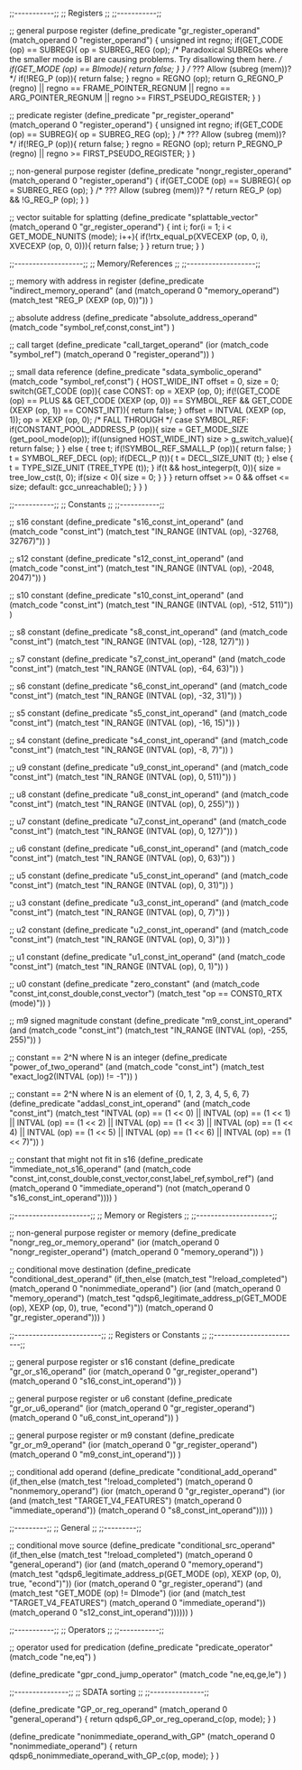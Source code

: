 ;;-----------;;
;; Registers ;;
;;-----------;;

;; general purpose register
(define_predicate "gr_register_operand"
  (match_operand 0 "register_operand")
  {
    unsigned int regno;
    if(GET_CODE (op) == SUBREG){
      op = SUBREG_REG (op);
      /* Paradoxical SUBREGs where the smaller mode is BI are causing problems.
         Try disallowing them here. */
      if(GET_MODE (op) == BImode){
        return false;
      }
    }
    /* ??? Allow (subreg (mem))? */
    if(!REG_P (op)){
      return false;
    }
    regno = REGNO (op);
    return G_REGNO_P (regno)
           || regno == FRAME_POINTER_REGNUM
           || regno == ARG_POINTER_REGNUM
           || regno >= FIRST_PSEUDO_REGISTER;
  }
)

;; predicate register
(define_predicate "pr_register_operand"
  (match_operand 0 "register_operand")
  {
    unsigned int regno;
    if(GET_CODE (op) == SUBREG){
      op = SUBREG_REG (op);
    }
    /* ??? Allow (subreg (mem))? */
    if(!REG_P (op)){
      return false;
    }
    regno = REGNO (op);
    return P_REGNO_P (regno) || regno >= FIRST_PSEUDO_REGISTER;
  }
)

;; non-general purpose register
(define_predicate "nongr_register_operand"
  (match_operand 0 "register_operand")
  {
    if(GET_CODE (op) == SUBREG){
      op = SUBREG_REG (op);
    }
    /* ??? Allow (subreg (mem))? */
    return REG_P (op) && !G_REG_P (op);
  }
)

;; vector suitable for splatting
(define_predicate "splattable_vector"
  (match_operand 0 "gr_register_operand")
  {
    int i;
    for(i = 1; i < GET_MODE_NUNITS (mode); i++){
      if(!rtx_equal_p(XVECEXP (op, 0, i), XVECEXP (op, 0, 0))){
        return false;
      }
    }
    return true;
  }
)


;;-------------------;;
;; Memory/References ;;
;;-------------------;;

;; memory with address in register
(define_predicate "indirect_memory_operand"
  (and (match_operand 0 "memory_operand")
       (match_test "REG_P (XEXP (op, 0))"))
)

;; absolute address
(define_predicate "absolute_address_operand"
  (match_code "symbol_ref,const,const_int")
)

;; call target
(define_predicate "call_target_operand"
  (ior (match_code "symbol_ref")
       (match_operand 0 "register_operand"))
)

;; small data reference
(define_predicate "sdata_symbolic_operand"
  (match_code "symbol_ref,const")
  {
    HOST_WIDE_INT offset = 0, size = 0;
    switch(GET_CODE (op)){
      case CONST:
        op = XEXP (op, 0);
        if(!(GET_CODE (op) == PLUS
             && GET_CODE (XEXP (op, 0)) == SYMBOL_REF
             && GET_CODE (XEXP (op, 1)) == CONST_INT)){
          return false;
        }
        offset = INTVAL (XEXP (op, 1));
        op = XEXP (op, 0);
        /* FALL THROUGH */
      case SYMBOL_REF:
        if(CONSTANT_POOL_ADDRESS_P (op)){
          size = GET_MODE_SIZE (get_pool_mode(op));
          if((unsigned HOST_WIDE_INT) size > g_switch_value){
            return false;
          }
        }
        else {
          tree t;
          if(!SYMBOL_REF_SMALL_P (op)){
            return false;
          }
          t = SYMBOL_REF_DECL (op);
          if(DECL_P (t)){
            t = DECL_SIZE_UNIT (t);
          }
          else {
            t = TYPE_SIZE_UNIT (TREE_TYPE (t));
          }
          if(t && host_integerp(t, 0)){
            size = tree_low_cst(t, 0);
            if(size < 0){
              size = 0;
            }
          }
        }
        return offset >= 0 && offset <= size;
      default:
        gcc_unreachable();
    }
  }
)


;;-----------;;
;; Constants ;;
;;-----------;;

;; s16 constant
(define_predicate "s16_const_int_operand"
  (and (match_code "const_int")
       (match_test "IN_RANGE (INTVAL (op), -32768, 32767)"))
)

;; s12 constant
(define_predicate "s12_const_int_operand"
  (and (match_code "const_int")
       (match_test "IN_RANGE (INTVAL (op), -2048, 2047)"))
)

;; s10 constant
(define_predicate "s10_const_int_operand"
  (and (match_code "const_int")
       (match_test "IN_RANGE (INTVAL (op), -512, 511)"))
)

;; s8 constant
(define_predicate "s8_const_int_operand"
  (and (match_code "const_int")
       (match_test "IN_RANGE (INTVAL (op), -128, 127)"))
)

;; s7 constant
(define_predicate "s7_const_int_operand"
  (and (match_code "const_int")
       (match_test "IN_RANGE (INTVAL (op), -64, 63)"))
)


;; s6 constant
(define_predicate "s6_const_int_operand"
  (and (match_code "const_int")
       (match_test "IN_RANGE (INTVAL (op), -32, 31)"))
)


;; s5 constant
(define_predicate "s5_const_int_operand"
  (and (match_code "const_int")
       (match_test "IN_RANGE (INTVAL (op), -16, 15)"))
)


;; s4 constant
(define_predicate "s4_const_int_operand"
  (and (match_code "const_int")
       (match_test "IN_RANGE (INTVAL (op), -8, 7)"))
)

;; u9 constant
(define_predicate "u9_const_int_operand"
  (and (match_code "const_int")
       (match_test "IN_RANGE (INTVAL (op), 0, 511)"))
)

;; u8 constant
(define_predicate "u8_const_int_operand"
  (and (match_code "const_int")
       (match_test "IN_RANGE (INTVAL (op), 0, 255)"))
)

;; u7 constant
(define_predicate "u7_const_int_operand"
  (and (match_code "const_int")
       (match_test "IN_RANGE (INTVAL (op), 0, 127)"))
)

;; u6 constant
(define_predicate "u6_const_int_operand"
  (and (match_code "const_int")
       (match_test "IN_RANGE (INTVAL (op), 0, 63)"))
)

;; u5 constant
(define_predicate "u5_const_int_operand"
  (and (match_code "const_int")
       (match_test "IN_RANGE (INTVAL (op), 0, 31)"))
)

;; u3 constant
(define_predicate "u3_const_int_operand"
  (and (match_code "const_int")
       (match_test "IN_RANGE (INTVAL (op), 0, 7)"))
)

;; u2 constant
(define_predicate "u2_const_int_operand"
  (and (match_code "const_int")
       (match_test "IN_RANGE (INTVAL (op), 0, 3)"))
)

;; u1 constant
(define_predicate "u1_const_int_operand"
  (and (match_code "const_int")
       (match_test "IN_RANGE (INTVAL (op), 0, 1)"))
)

;; u0 constant
(define_predicate "zero_constant"
  (and (match_code "const_int,const_double,const_vector")
       (match_test "op == CONST0_RTX (mode)"))
)

;; m9 signed magnitude constant
(define_predicate "m9_const_int_operand"
  (and (match_code "const_int")
       (match_test "IN_RANGE (INTVAL (op), -255, 255)"))
)

;; constant == 2^N where N is an integer
(define_predicate "power_of_two_operand"
  (and (match_code "const_int")
       (match_test "exact_log2(INTVAL (op)) != -1"))
)

;; constant == 2^N where N is an element of {0, 1, 2, 3, 4, 5, 6, 7}
(define_predicate "addasl_const_int_operand"
  (and (match_code "const_int")
       (match_test "INTVAL (op) == (1 << 0)
                 || INTVAL (op) == (1 << 1)
                 || INTVAL (op) == (1 << 2)
                 || INTVAL (op) == (1 << 3)
                 || INTVAL (op) == (1 << 4)
                 || INTVAL (op) == (1 << 5)
                 || INTVAL (op) == (1 << 6)
                 || INTVAL (op) == (1 << 7)"))
)

;; constant that might not fit in s16
(define_predicate "immediate_not_s16_operand"
  (and (match_code "const_int,const_double,const_vector,const,label_ref,symbol_ref")
       (and (match_operand 0 "immediate_operand")
            (not (match_operand 0 "s16_const_int_operand"))))
)


;;---------------------;;
;; Memory or Registers ;;
;;---------------------;;

;; non-general purpose register or memory
(define_predicate "nongr_reg_or_memory_operand"
  (ior (match_operand 0 "nongr_register_operand")
       (match_operand 0 "memory_operand"))
)

;; conditional move destination
(define_predicate "conditional_dest_operand"
  (if_then_else (match_test "!reload_completed")
                (match_operand 0 "nonimmediate_operand")
                (ior (and (match_operand 0 "memory_operand")
                          (match_test "qdsp6_legitimate_address_p(GET_MODE (op),
                                                                  XEXP (op, 0),
                                                                  true,
                                                                  \"econd\")"))
                     (match_operand 0 "gr_register_operand")))
)


;;------------------------;;
;; Registers or Constants ;;
;;------------------------;;

;; general purpose register or s16 constant
(define_predicate "gr_or_s16_operand"
  (ior (match_operand 0 "gr_register_operand")
       (match_operand 0 "s16_const_int_operand"))
)

;; general purpose register or u6 constant
(define_predicate "gr_or_u6_operand"
  (ior (match_operand 0 "gr_register_operand")
       (match_operand 0 "u6_const_int_operand"))
)

;; general purpose register or m9 constant
(define_predicate "gr_or_m9_operand"
  (ior (match_operand 0 "gr_register_operand")
       (match_operand 0 "m9_const_int_operand"))
)

;; conditional add operand
(define_predicate "conditional_add_operand"
  (if_then_else (match_test "!reload_completed")
                (match_operand 0 "nonmemory_operand")
                (ior (match_operand 0 "gr_register_operand")
                     (ior (and (match_test "TARGET_V4_FEATURES")
                               (match_operand 0 "immediate_operand"))
                          (match_operand 0 "s8_const_int_operand"))))
)


;;---------;;
;; General ;;
;;---------;;

;; conditional move source
(define_predicate "conditional_src_operand"
  (if_then_else (match_test "!reload_completed")
                (match_operand 0 "general_operand")
                (ior (and (match_operand 0 "memory_operand")
                          (match_test "qdsp6_legitimate_address_p(GET_MODE (op),
                                                                  XEXP (op, 0),
                                                                  true,
                                                                  \"econd\")"))
                     (ior (match_operand 0 "gr_register_operand")
                          (and (match_test "GET_MODE (op) != DImode")
                               (ior (and (match_test "TARGET_V4_FEATURES")
                                         (match_operand 0 "immediate_operand"))
                                    (match_operand 0 "s12_const_int_operand"))))))
)


;;-----------;;
;; Operators ;;
;;-----------;;

;; operator used for predication
(define_predicate "predicate_operator"
  (match_code "ne,eq")
)

(define_predicate "gpr_cond_jump_operator"
  (match_code "ne,eq,ge,le")
)


;;---------------;;
;; SDATA sorting ;;
;;---------------;;

(define_predicate "GP_or_reg_operand"
  (match_operand 0 "general_operand")
  {
    return qdsp6_GP_or_reg_operand_c(op, mode);
  }
)

(define_predicate "nonimmediate_operand_with_GP"
  (match_operand 0 "nonimmediate_operand")
  {
    return qdsp6_nonimmediate_operand_with_GP_c(op, mode);
  }
)

